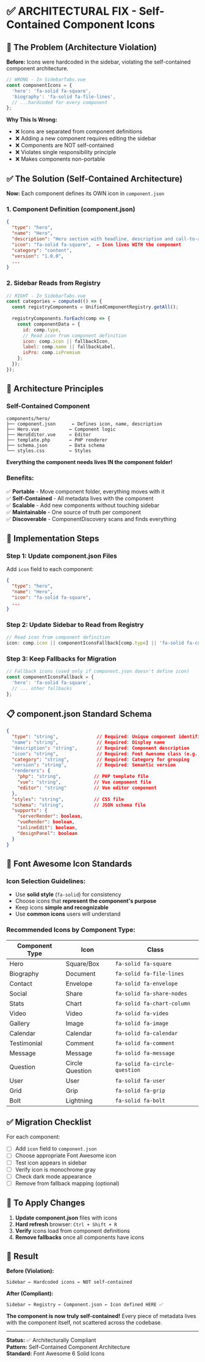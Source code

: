 # ✅ ARCHITECTURAL FIX - Self-Contained Component Icons

## 🚨 The Problem (Architecture Violation)

**Before:** Icons were hardcoded in the sidebar, violating the self-contained component architecture.

```javascript
// WRONG - In SidebarTabs.vue
const componentIcons = {
  'hero': 'fa-solid fa-square',
  'biography': 'fa-solid fa-file-lines',
  // ...hardcoded for every component
};
```

**Why This Is Wrong:**
- ❌ Icons are separated from component definitions
- ❌ Adding a new component requires editing the sidebar
- ❌ Components are NOT self-contained
- ❌ Violates single responsibility principle
- ❌ Makes components non-portable

## ✅ The Solution (Self-Contained Architecture)

**Now:** Each component defines its OWN icon in `component.json`

### 1. Component Definition (component.json)
```json
{
  "type": "hero",
  "name": "Hero",
  "description": "Hero section with headline, description and call-to-action",
  "icon": "fa-solid fa-square",  ← Icon lives WITH the component
  "category": "content",
  "version": "1.0.0",
  ...
}
```

### 2. Sidebar Reads from Registry
```javascript
// RIGHT - In SidebarTabs.vue  
const categories = computed(() => {
  const registryComponents = UnifiedComponentRegistry.getAll();
  
  registryComponents.forEach(comp => {
    const componentData = {
      id: comp.type,
      // Read icon from component definition
      icon: comp.icon || fallbackIcon,
      label: comp.name || fallbackLabel,
      isPro: comp.isPremium
    };
  });
});
```

## 📐 Architecture Principles

### Self-Contained Component
```
components/hero/
├── component.json      ← Defines icon, name, description
├── Hero.vue           ← Component logic
├── HeroEditor.vue     ← Editor
├── template.php       ← PHP renderer
├── schema.json        ← Data schema
└── styles.css         ← Styles
```

**Everything the component needs lives IN the component folder!**

### Benefits:
✅ **Portable** - Move component folder, everything moves with it  
✅ **Self-Contained** - All metadata lives with the component  
✅ **Scalable** - Add new components without touching sidebar  
✅ **Maintainable** - One source of truth per component  
✅ **Discoverable** - ComponentDiscovery scans and finds everything  

## 🔧 Implementation Steps

### Step 1: Update component.json Files

Add `icon` field to each component:

```json
{
  "type": "hero",
  "name": "Hero",
  "icon": "fa-solid fa-square",
  ...
}
```

### Step 2: Update Sidebar to Read from Registry

```javascript
// Read icon from component definition
icon: comp.icon || componentIconsFallback[comp.type] || 'fa-solid fa-cube'
```

### Step 3: Keep Fallbacks for Migration

```javascript
// Fallback icons (used only if component.json doesn't define icon)
const componentIconsFallback = {
  'hero': 'fa-solid fa-square',
  // ... other fallbacks
};
```

## 📋 component.json Standard Schema

```json
{
  "type": "string",              // Required: Unique component identifier
  "name": "string",              // Required: Display name
  "description": "string",       // Required: Component description
  "icon": "string",              // Required: Font Awesome class (e.g., "fa-solid fa-square")
  "category": "string",          // Required: Category for grouping
  "version": "string",           // Required: Semantic version
  "renderers": {
    "php": "string",            // PHP template file
    "vue": "string",            // Vue component file
    "editor": "string"          // Vue editor component
  },
  "styles": "string",           // CSS file
  "schema": "string",           // JSON schema file
  "supports": {
    "serverRender": boolean,
    "vueRender": boolean,
    "inlineEdit": boolean,
    "designPanel": boolean
  }
}
```

## 🎯 Font Awesome Icon Standards

### Icon Selection Guidelines:
- Use **solid style** (`fa-solid`) for consistency
- Choose icons that **represent the component's purpose**
- Keep icons **simple and recognizable**
- Use **common icons** users will understand

### Recommended Icons by Component Type:

| Component Type | Icon | Class |
|----------------|------|-------|
| Hero | Square/Box | `fa-solid fa-square` |
| Biography | Document | `fa-solid fa-file-lines` |
| Contact | Envelope | `fa-solid fa-envelope` |
| Social | Share | `fa-solid fa-share-nodes` |
| Stats | Chart | `fa-solid fa-chart-column` |
| Video | Video | `fa-solid fa-video` |
| Gallery | Image | `fa-solid fa-image` |
| Calendar | Calendar | `fa-solid fa-calendar` |
| Testimonial | Comment | `fa-solid fa-comment` |
| Message | Message | `fa-solid fa-message` |
| Question | Circle Question | `fa-solid fa-circle-question` |
| User | User | `fa-solid fa-user` |
| Grid | Grip | `fa-solid fa-grip` |
| Bolt | Lightning | `fa-solid fa-bolt` |

## ✅ Migration Checklist

For each component:
- [ ] Add `icon` field to `component.json`
- [ ] Choose appropriate Font Awesome icon
- [ ] Test icon appears in sidebar
- [ ] Verify icon is monochrome gray
- [ ] Check dark mode appearance
- [ ] Remove from fallback mapping (optional)

## 🔄 To Apply Changes

1. **Update component.json** files with icons
2. **Hard refresh** browser: `Ctrl + Shift + R`
3. **Verify** icons load from component definitions
4. **Remove fallbacks** once all components have icons

## 🎉 Result

**Before (Violation):**
```
Sidebar ← Hardcoded icons ← NOT self-contained
```

**After (Compliant):**
```
Sidebar ← Registry ← Component.json ← Icon defined HERE ✅
```

**The component is now truly self-contained!** Every piece of metadata lives with the component itself, not scattered across the codebase.

---

**Status:** ✅ Architecturally Compliant  
**Pattern:** Self-Contained Component Architecture  
**Standard:** Font Awesome 6 Solid Icons
